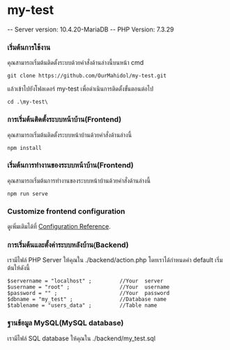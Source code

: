 # my-test

-- Server version: 10.4.20-MariaDB
-- PHP Version: 7.3.29
### เริ่มต้นการใช้งาน
คุณสามารถเริ่มต้นติดตั้งระบบด้วยคำสั่งด้านล่างนี้บนหน้า cmd
```
git clone https://github.com/OurMahidol/my-test.git
```
แล้วเข้าไปยังโฟลเดอร์ my-test เพื่อดำเนินการติดตั้งขั้นตอนต่อไป
```
cd .\my-test\
```
### การเริ่มต้นติดตั้งระบบหน้าบ้าน(Frontend)
คุณสามารถเริ่มต้นติดตั้งระบบหน้าบ้านด้วยคำสั่งด้านล่างนี้
```
npm install
```

### เริ่มต้นการทำงานของระบบหน้าบ้าน(Frontend)
คุณสามารถเริ่มต้นการทำงานของระบบหน้าบ้านด้วยคำสั่งด้านล่างนี้
```
npm run serve
```

### Customize frontend configuration
ดูเพิ่มเติมได้ที่ [Configuration Reference](https://cli.vuejs.org/config/).

### การเริ่มต้นและตั้งค่าระบบหลังบ้าน(ฺBackend)
เรามีไฟล์ PHP Server ให้คุณใน ./backend/action.php
โดยเราได้กำหนดค่า default เริ่มต้นให้ดังนี้ 
```
$servername = "localhost" ;         //Your  server
$username = "root" ;                //Your  username
$password = "" ;                    //Your  password
$dbname = "my_test" ;               //Database name
$tablename = "users_data" ;         //Table name
```
### ฐานข้อมูล MySQL(ฺMySQL database)
เรามีไฟล์ SQL database ให้คุณใน ./backend/my_test.sql
